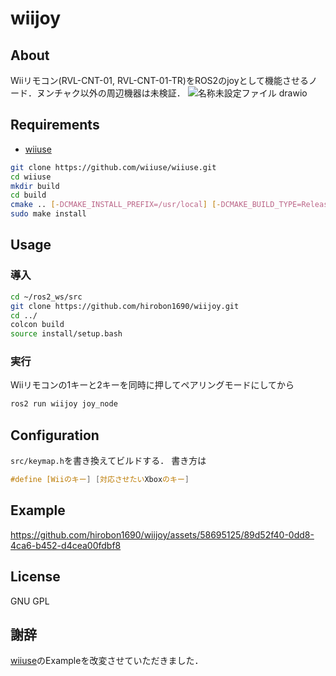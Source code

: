 # wiijoy
## About
Wiiリモコン(RVL-CNT-01, RVL-CNT-01-TR)をROS2のjoyとして機能させるノード．ヌンチャク以外の周辺機器は未検証．
![名称未設定ファイル drawio](https://github.com/hirobon1690/wiijoy/assets/58695125/c2648872-03a2-4da2-b6cc-8f2d6e0f528b)


## Requirements
- [wiiuse](https://github.com/wiiuse/wiiuse)
```bash
git clone https://github.com/wiiuse/wiiuse.git
cd wiiuse
mkdir build
cd build
cmake .. [-DCMAKE_INSTALL_PREFIX=/usr/local] [-DCMAKE_BUILD_TYPE=Release] [-DBUILD_EXAMPLE_SDL=NO]
sudo make install
```

## Usage
### 導入
```bash
cd ~/ros2_ws/src
git clone https://github.com/hirobon1690/wiijoy.git
cd ../
colcon build
source install/setup.bash
```

### 実行
Wiiリモコンの1キーと2キーを同時に押してペアリングモードにしてから
```bash
ros2 run wiijoy joy_node
```

## Configuration
`src/keymap.h`を書き換えてビルドする．
書き方は
```cpp
#define [Wiiのキー] [対応させたいXboxのキー]
```

## Example
https://github.com/hirobon1690/wiijoy/assets/58695125/89d52f40-0dd8-4ca6-b452-d4cea00fdbf8


## License
GNU GPL

## 謝辞
[wiiuse](https://github.com/wiiuse/wiiuse)のExampleを改変させていただきました．
